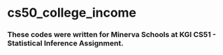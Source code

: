 # cs50_college_income


### These codes were written for Minerva Schools at KGI CS51 - Statistical Inference Assignment.
